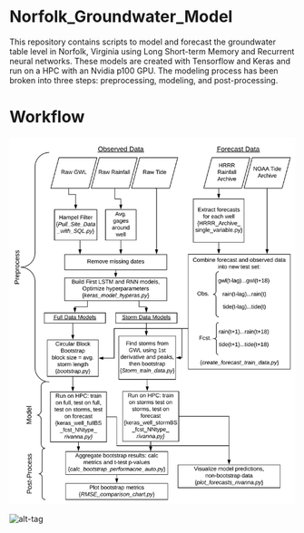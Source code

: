 # Norfolk_Groundwater_Model
This repository contains scripts to model and forecast the groundwater table level in Norfolk, Virginia using Long Short-term Memory and Recurrent neural networks. These models are created with Tensorflow and Keras and run on a HPC with an Nvidia p100 GPU. The modeling process has been broken into three steps: preprocessing, modeling, and post-processing.

# Workflow
![alt-tag](https://github.com/UVAdMIST/Norfolk_Groundwater_Model/blob/master/Norfolk_GWL_Workflow.png)

![alt-tag](https://github.com/sta7bw/stormwater-iot/blob/master/images/flowchart.JPG)
